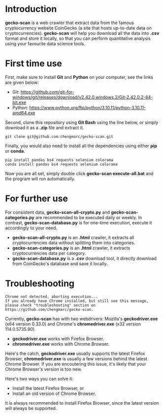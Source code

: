 
# Introduction
**gecko-scan** is a web crawler that extract data from the famous cryptocurrency website CoinGecko (a site that hosts up-to-date data on cryptocurrencies). **gecko-scan** will help you download all the data into **.csv** format and store it locally, so that you can perform quantitative analysis using your favourite data science tools.

# First time use
First, make sure to install **Git** and **Python** on your computer, see the links are given below:
- Git: https://github.com/git-for-windows/git/releases/download/v2.42.0.windows.2/Git-2.42.0.2-64-bit.exe
- Python: https://www.python.org/ftp/python/3.10.11/python-3.10.11-amd64.exe 

Second, clone this repository using **Git Bash** using the line below, or simply download it as a **.zip** file and extract it.
```
git clone git@github.com:chengmarc/gecko-scan.git
```

Finally, you would also need to install all the dependencies using either **pip** or **conda**. 
```
pip install pandas bs4 requests selenium colorama
conda install pandas bs4 requests selenium colorama
```

Now you are all set, simply double click **gecko-scan execute-all.bat** and the program will run automatically.

# For further use
For consistent data, **gecko-scan-all-crypto.py** and **gecko-scan-categories.py** are recommended to be executed daily or weekly. In contrast, **gecko-scan-database.py** is for one-time execution, execute it accordingly to your need.

- **gecko-scan-all-crypto.py** is an **.html** crawler, it extracts all cryptocurrencies data without splitting them into categories.
- **gecko-scan-categories.py** is an **.html** crawler, it extracts cryptocurrencies data per category.
- **gecko-scan-database.py** is a **.csv** download tool, it directly download from CoinGecko's database and save it locally.

# Troubleshooting
```
Chrome not detected, aborting execution...
If you already have Chrome installed, but still see this message, please check "troubleshooting" section on https://github.com/chengmarc/gecko-scan.
```
Currently, **gecko-scan** has with two webdrivers: Mozilla's **geckodriver.exe** (x64 version 0.33.0) and Chrome's **chromedriver.exe** (x32 version 114.0.5735.90).

- **geckodriver.exe** works with Firefox Browser.
- **chromedriver.exe** works with Chrome Browser.

Here's the catch, **geckodriver.exe** usually supports the latest Firefox Browser, **chromedriver.exe** is usually a few versions behind the latest Chrome Browser. If you are encoutering this issue, it's likely that your Chrome Browser's version is too new. 

Here's two ways you can solve it: 
- Install the latest Firefox Browser, or
- Install an old version of Chrome Browser.

It is always recommended to install Firefox Browser, since the latest version will always be supported.
